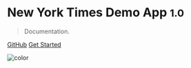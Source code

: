 # New York Times Demo App <small>1.0</small>

> Documentation.

[GitHub](https://github.com/fateh999/newyorktimesnews)
[Get Started](README)

![color](#f0f0f0)
